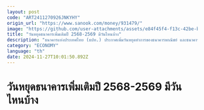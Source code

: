 ```yaml
---
layout: post
code: "ART2411270926JNKYHY"
origin_url: "https://www.sanook.com/money/931479/"
image: "https://github.com/user-attachments/assets/e84f45f4-f13c-42be-ba01-abf21f348ddd"
title: "วันหยุดธนาคารเพิ่มเติมปี 2568-2569 มีวันไหนบ้าง"
description: "ธนาคารแห่งประเทศไทย (ธปท.) ประกาศเพิ่มวันหยุดทำการของธนาคารพาณิชย์ และธนาคารเฉพาะกิจของรัฐ เป็นกรณีพิเศษ ประจำปี 2568-2569"
category: "ECONOMY"
language: "th"
date: 2024-11-27T10:01:50.892Z
---
```


# วันหยุดธนาคารเพิ่มเติมปี 2568-2569 มีวันไหนบ้าง
